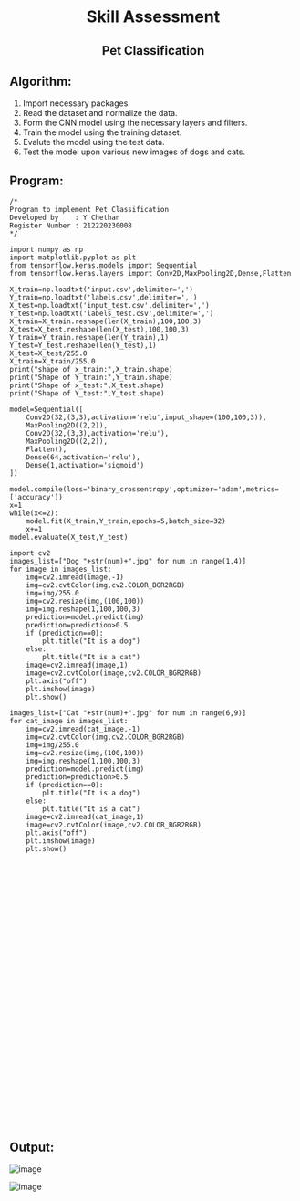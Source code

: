 # <p align='center'>Skill Assessment</p>
## <p align="center">Pet Classification</p>
## Algorithm:
1. Import necessary packages.
2. Read the dataset and normalize the data.
3. Form the CNN model using the necessary layers and filters.
4. Train the model using the training dataset.
5. Evalute the model using the test data.
6. Test the model upon various new images of dogs and cats.
## Program:
```
/*
Program to implement Pet Classification
Developed by    : Y Chethan
Register Number : 212220230008
*/
```
```
import numpy as np
import matplotlib.pyplot as plt
from tensorflow.keras.models import Sequential
from tensorflow.keras.layers import Conv2D,MaxPooling2D,Dense,Flatten

X_train=np.loadtxt('input.csv',delimiter=',')
Y_train=np.loadtxt('labels.csv',delimiter=',')
X_test=np.loadtxt('input_test.csv',delimiter=',')
Y_test=np.loadtxt('labels_test.csv',delimiter=',')
X_train=X_train.reshape(len(X_train),100,100,3)
X_test=X_test.reshape(len(X_test),100,100,3)
Y_train=Y_train.reshape(len(Y_train),1)
Y_test=Y_test.reshape(len(Y_test),1)
X_test=X_test/255.0
X_train=X_train/255.0
print("shape of x_train:",X_train.shape)
print("Shape of Y_train:",Y_train.shape)
print("Shape of x_test:",X_test.shape)
print("Shape of Y_test:",Y_test.shape)

model=Sequential([
    Conv2D(32,(3,3),activation='relu',input_shape=(100,100,3)),
    MaxPooling2D((2,2)),
    Conv2D(32,(3,3),activation='relu'),
    MaxPooling2D((2,2)),
    Flatten(),
    Dense(64,activation='relu'),
    Dense(1,activation='sigmoid')
])

model.compile(loss='binary_crossentropy',optimizer='adam',metrics=['accuracy'])
x=1
while(x<=2):
    model.fit(X_train,Y_train,epochs=5,batch_size=32)
    x+=1
model.evaluate(X_test,Y_test)

import cv2
images_list=["Dog "+str(num)+".jpg" for num in range(1,4)]
for image in images_list:
    img=cv2.imread(image,-1)
    img=cv2.cvtColor(img,cv2.COLOR_BGR2RGB)
    img=img/255.0
    img=cv2.resize(img,(100,100))
    img=img.reshape(1,100,100,3)
    prediction=model.predict(img)
    prediction=prediction>0.5
    if (prediction==0):
        plt.title("It is a dog")
    else:
        plt.title("It is a cat")
    image=cv2.imread(image,1)
    image=cv2.cvtColor(image,cv2.COLOR_BGR2RGB)
    plt.axis("off")
    plt.imshow(image)
    plt.show()
    
images_list=["Cat "+str(num)+".jpg" for num in range(6,9)]
for cat_image in images_list:
    img=cv2.imread(cat_image,-1)
    img=cv2.cvtColor(img,cv2.COLOR_BGR2RGB)
    img=img/255.0
    img=cv2.resize(img,(100,100))
    img=img.reshape(1,100,100,3)
    prediction=model.predict(img)
    prediction=prediction>0.5
    if (prediction==0):
        plt.title("It is a dog")
    else:
        plt.title("It is a cat")
    image=cv2.imread(cat_image,1)
    image=cv2.cvtColor(image,cv2.COLOR_BGR2RGB)
    plt.axis("off")
    plt.imshow(image)
    plt.show()
```

<br><br><br><br><br><br><br><br><br><br><br><br><br><br><br><br><br><br><br><br><br><br><br><br><br><br><br>

## Output:
![image](https://user-images.githubusercontent.com/75234991/172392163-1a0afe2f-9551-4437-8b93-fde3d5f36eeb.png)

![image](https://user-images.githubusercontent.com/75234991/172392176-30827666-d3d9-4b64-8c72-05be3863e083.png)
